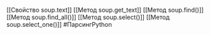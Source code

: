 
[[Свойство soup.text]]
[[Метод soup.get_text]]
[[Метод soup.find()]]
[[Метод soup.find_all()]]
[[Метод soup.select()]]
[[Метод soup.select_one()]]
#ПарсингPython 